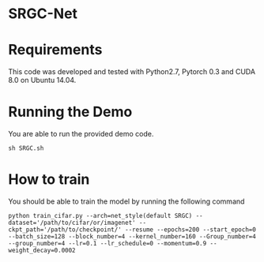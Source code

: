 # SRGC-Net

# Requirements
This code was developed and tested with Python2.7, Pytorch 0.3 and CUDA 8.0 on Ubuntu 14.04.

# Running the Demo
You are able to run the provided demo code.  
```
sh SRGC.sh
```
# How to train
You should be able to train the model by running the following command 
```
python train_cifar.py --arch=net_style(default SRGC) --dataset='/path/to/cifar/or/imagenet' --ckpt_path='/path/to/checkpoint/' --resume --epochs=200 --start_epoch=0 --batch_size=128 --block_number=4 --kernel_number=160 --Group_number=4 --group_number=4 --lr=0.1 --lr_schedule=0 --momentum=0.9 --weight_decay=0.0002 
```
